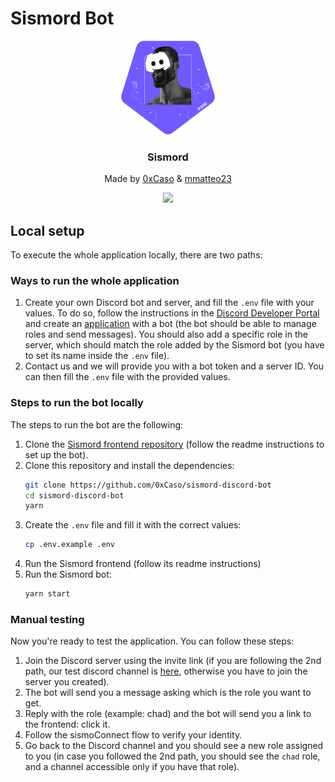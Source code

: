 # Sismord Bot

<div align="center">
  <img src="src/discordchads.svg" alt="Logo" width="150" height="150" style="borderRadius: 20px">

  <h3 align="center">
    Sismord
  </h3>

  <p align="center">
    Made by <a href="https://github.com/0xCaso" target="_blank">0xCaso</a> & <a href="https://github.com/mmatteo23" target="_blank">mmatteo23</a></a>
  </p>
  
  <p align="center">
    <a href="https://discord.gg/jm2TWpTY" target="_blank">
        <img src="https://img.shields.io/badge/Discord-7289DA?style=for-the-badge&logo=discord&logoColor=white"/>
    </a>
  </p>
  <a href="https://www.sismo.io/" target="_blank"></a>
</div>

## Local setup

To execute the whole application locally, there are two paths:

### Ways to run the whole application
1. Create your own Discord bot and server, and fill the `.env` file with your values. To do so, follow the instructions in the [Discord Developer Portal](https://discord.com/developers/docs/intro) and create an [application](https://discord.com/developers/applications) with a bot (the bot should be able to manage roles and send messages). You should also add a specific role in the server, which should match the role added by the Sismord bot (you have to set its name inside the `.env` file).
2. Contact us and we will provide you with a bot token and a server ID. You can then fill the `.env` file with the provided values.

### Steps to run the bot locally
The steps to run the bot are the following:
1. Clone the [Sismord frontend repository](https://github.com/mmatteo23/sismord-frontend) (follow the readme instructions to set up the bot).
2. Clone this repository and install the dependencies:
    ```bash
    git clone https://github.com/0xCaso/sismord-discord-bot
    cd sismord-discord-bot
    yarn
    ```
3. Create the `.env` file and fill it with the correct values:
    ```bash
    cp .env.example .env
    ```
4. Run the Sismord frontend (follow its readme instructions)
5. Run the Sismord bot:
    ```bash
    yarn start
    ```
### Manual testing
Now you're ready to test the application. You can follow these steps:
1. Join the Discord server using the invite link (if you are following the 2nd path, our test discord channel is [here](https://discord.gg/jm2TWpTY), otherwise you have to join the server you created).
2. The bot will send you a message asking which is the role you want to get.
3. Reply with the role (example: chad) and the bot will send you a link to the frontend: click it.
4. Follow the sismoConnect flow to verify your identity.
5. Go back to the Discord channel and you should see a new role assigned to you (in case you followed the 2nd path, you should see the `chad` role, and a channel accessible only if you have that role).